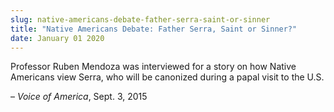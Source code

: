 ```yaml
---
slug: native-americans-debate-father-serra-saint-or-sinner
title: "Native Americans Debate: Father Serra, Saint or Sinner?"
date: January 01 2020
---
```


<p>Professor Ruben Mendoza was interviewed for a story on how Native Americans view Serra, who will be canonized during a papal visit to the U.S.
</p><p>– <em>Voice of America</em>, Sept. 3, 2015
</p>
